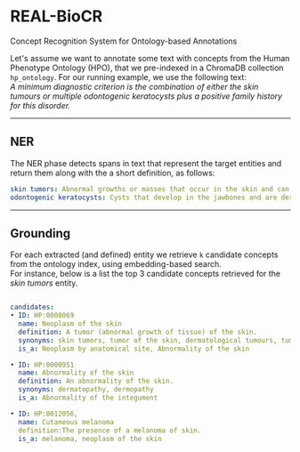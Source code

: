 # REAL-BioCR
Concept Recognition System for Ontology-based Annotations

Let's assume we want to annotate some text with concepts from the Human Phenotype Ontology (HPO), that we pre-indexed in a ChromaDB collection `hp_ontology`.
For our running example, we use the following text:\
_A minimum diagnostic criterion is the combination of either the skin tumours or multiple odontogenic keratocysts plus a positive family history for this disorder._
___
## NER
The NER phase detects spans in text that represent the target entities and return them along with the a short definition, as follows:
```yaml
skin tumors: Abnormal growths or masses that occur in the skin and can be benign or malignant
odontogenic keratocysts: Cysts that develop in the jawbones and are derived from the remnants of dental tissue.
```

___
## Grounding 
For each extracted (and defined) entity we retrieve `k` candidate concepts from the ontology index, using embedding-based search.\
For instance, below is a list the top 3 candidate concepts retrieved for the _skin tumors_ entity.

```yaml

candidates:
• ID: HP:0008069
  name: Neoplasm of the skin
  definition: A tumor (abnormal growth of tissue) of the skin.
  synonyms: skin tumors, tumor of the skin, dermatological tumours, tumour of the skin
  is_a: Neoplasm by anatomical site, Abnormality of the skin

• ID: HP:0000951
  name: Abnormality of the skin
  definition: An abnormality of the skin.
  synonyms: dermatopathy, dermopathy
  is_a: Abnormality of the integument

• ID: HP:0012056,
  name: Cutaneous melanoma
  definition:The presence of a melanoma of skin.
  is_a: melanoma, neoplasm of the skin
